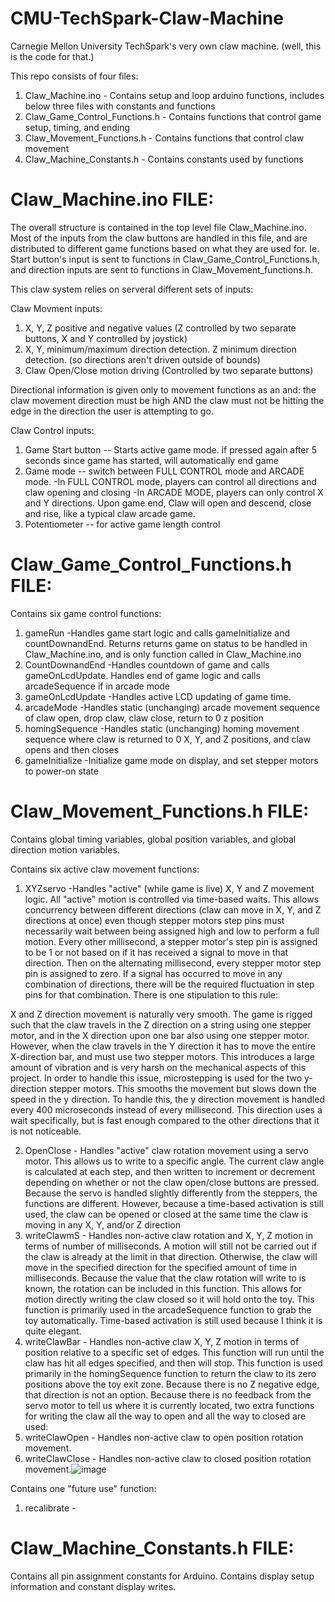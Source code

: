 # CMU-TechSpark-Claw-Machine
Carnegie Mellon University TechSpark's very own claw machine. (well, this is the code for that.)

This repo consists of four files:
1. Claw_Machine.ino                 - Contains setup and loop arduino functions, includes below three files with constants and functions
2. Claw_Game_Control_Functions.h    - Contains functions that control game setup, timing, and ending 
4. Claw_Movement_Functions.h        - Contains functions that control claw movement
3. Claw_Machine_Constants.h         - Contains constants used by functions

# Claw_Machine.ino FILE:

The overall structure is contained in the top level file Claw_Machine.ino. Most of the inputs from the claw buttons are handled in this file,
and are distributed to different game functions based on what they are used for. Ie. Start button's input is sent to functions in
Claw_Game_Control_Functions.h, and direction inputs are sent to functions in Claw_Movement_functions.h. 

This claw system relies on serveral different sets of inputs:

Claw Movment inputs:
1. X, Y, Z positive and negative values (Z controlled by two separate buttons, X and Y controlled by joystick)
2. X, Y, minimum/maximum direction detection. Z minimum direction detection. (so directions aren't driven outside of bounds)
3. Claw Open/Close motion driving (Controlled by two separate buttons)

Directional information is given only to movement functions as an and: the claw movement direction must be high AND the claw must not be
hitting the edge in the direction the user is attempting to go.

Claw Control inputs:
1. Game Start button -- Starts active game mode. if pressed again after 5 seconds since game has started, will automatically end game
2. Game mode -- switch between FULL CONTROL mode and ARCADE mode. 
    -In FULL CONTROL mode, players can control all directions and claw opening and closing
    -In ARCADE MODE, players can only control X and Y directions. Upon game end, Claw will open and descend, close and rise, like a typical claw arcade game.
4. Potentiometer -- for active game length control

# Claw_Game_Control_Functions.h FILE:

Contains six game control functions:
1. gameRun            -Handles game start logic and calls gameInitialize and countDownandEnd. Returns returns game on status to be handled in Claw_Machine.ino, and is only function called in Claw_Machine.ino
2. CountDownandEnd    -Handles countdown of game and calls gameOnLcdUpdate. Handles end of game logic and calls arcadeSequence if in arcade mode
3. gameOnLcdUpdate    -Handles active LCD updating of game time.
4. arcadeMode         -Handles static (unchanging) arcade movement sequence of claw open, drop claw, claw close, return to 0 z position
5. homingSequence     -Handles static (unchanging) homing movement sequence where claw is returned to 0 X, Y, and Z positions, and claw opens and then closes
6. gameInitialize     -Initialize game mode on display, and set stepper motors to power-on state

# Claw_Movement_Functions.h FILE:

Contains global timing variables, global position variables, and global direction motion variables.

Contains six active claw movement functions:
1. XYZservo         -Handles "active" (while game is live) X, Y and Z movement logic. All "active" motion is controlled via time-based waits. This allows concurrency between different directions (claw can move in X, Y, and Z directions at once) even though stepper motors step pins must necessarily wait between being assigned high and low to perform a full motion. Every other millisecond, a stepper motor's step pin is assigned to be 1 or not based on if it has received a signal to move in that direction. Then on the alternating millisecond, every stepper motor step pin is assigned to zero. If a signal has occurred to move in any combination of directions, there will be the required fluctuation in step pins for that combination. There is one stipulation to this rule:

X and Z direction movement is naturally very smooth. The game is rigged such that the claw travels in the Z direction on a string using one stepper motor, and in the X direction upon one bar also using one stepper motor. However, when the claw travels in the Y direction it has to move the entire X-direction bar, and must use two stepper motors. This introduces a large amount of vibration and is very harsh on the mechanical aspects of this project. In order to handle this issue, microstepping is used for the two y-direction stepper motors. This smooths the movement but slows down the speed in the y direction. To handle this, the y direction movement is handled every 400 microseconds instead of every millisecond. This direction uses a wait specifically, but is fast enough compared to the other directions that it is not noticeable. 

2. OpenClose        - Handles "active" claw rotation movement using a servo motor. This allows us to write to a specific angle. The current claw angle is calculated at each step, and then written to increment or decrement depending on whether or not the claw open/close buttons are pressed. Because the servo is handled slightly differently from the steppers, the functions are different. However, because a time-based activation is still used, the claw can be opened or closed at the same time the claw is moving in any X, Y, and/or Z direction
3. writeClawmS      - Handles non-active claw rotation and X, Y, Z motion in terms of number of milliseconds. A motion will still not be carried out if the claw is already at the limit in that direction.  Otherwise, the claw will move in the specified direction for the specified amount of time in milliseconds. Because the value that the claw rotation will write to is known, the rotation can be included in this function. This allows for motion directly writing the claw closed so it will hold onto the toy. This function is primarily used in the arcadeSequence function to grab the toy automatically. Time-based activation is still used because I think it is quite elegant.
4. writeClawBar     - Handles non-active claw X, Y, Z motion in terms of position relative to a specific set of edges. This function will run until the claw has hit all edges specified, and then will stop. This function is used primarily in the homingSequence function to return the claw to its zero positions above the toy exit zone. Because there is no Z negative edge, that direction is not an option. Because there is no feedback from the servo motor to tell us where it is currently located, two extra functions for writing the claw all the way to open and all the way to closed are used:
5. writeClawOpen    - Handles non-active claw to open position rotation movement.
6. writeClawClose   - Handles non-active claw to closed position rotation movement.![image](https://user-images.githubusercontent.com/90006904/143777396-8b093d22-6710-4a37-bb67-6b7f3818a666.png)


Contains one "future use" function:
1. recalibrate      -

# Claw_Machine_Constants.h FILE:

Contains all pin assignment constants for Arduino. Contains display setup information and constant display writes.
